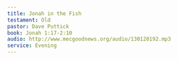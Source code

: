 ```yaml
---
title: Jonah in the Fish
testament: Old
pastor: Dave Puttick
book: Jonah 1:17-2:10
audio: http://www.mecgoodnews.org/audio/130120192.mp3
service: Evening
---
```

